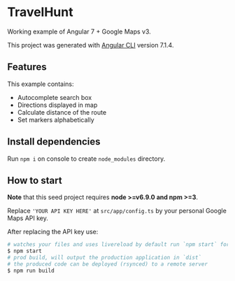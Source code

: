 # TravelHunt

Working example of Angular 7 + Google Maps v3.

This project was generated with [Angular CLI](https://github.com/angular/angular-cli) version 7.1.4.

## Features

This example contains:
- Autocomplete search box
- Directions displayed in map
- Calculate distance of the route
- Set markers alphabetically

## Install dependencies

Run `npm i` on console to create `node_modules` directory.

## How to start
**Note** that this seed project requires  **node >=v6.9.0 and npm >=3**.

Replace `'YOUR API KEY HERE'` at `src/app/config.ts` by your personal Google Maps API key.

After replacing the API key use:

```bash
# watches your files and uses livereload by default run `npm start` for a dev server. Navigate to `http://localhost:4200/`. The app will automatically reload if you change any of the source files.
$ npm start
# prod build, will output the production application in `dist`
# the produced code can be deployed (rsynced) to a remote server
$ npm run build
```
